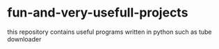 # fun-and-very-usefull-projects
this repository contains useful programs written in python such as tube downloader
